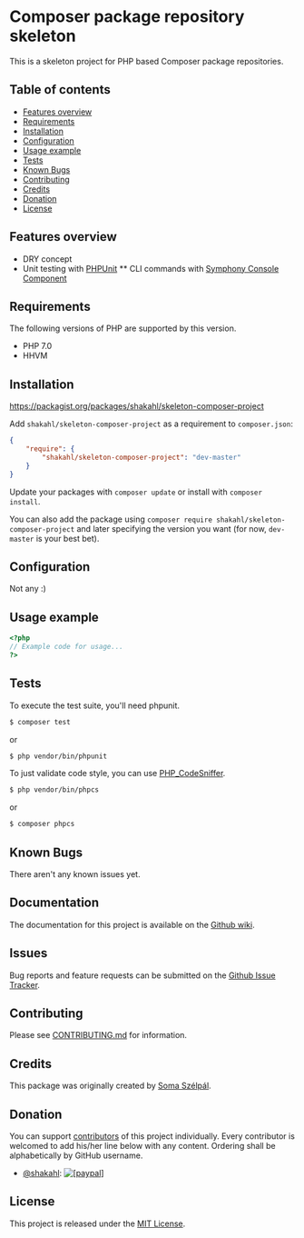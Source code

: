# Composer package repository skeleton

This is a skeleton project for PHP based Composer package repositories.

## Table of contents

* [Features overview](#features-overview)
* [Requirements](#requirements)
* [Installation](#installation)
* [Configuration](#configuration)
* [Usage example](#usage-example)
* [Tests](#tests)
* [Known Bugs](#known-bugs)
* [Contributing](#contributing)
* [Credits](#credits)
* [Donation](#donation)
* [License](#license)

## Features overview

* DRY concept
* Unit testing with [PHPUnit](https://phpunit.de/)
** CLI commands with [Symphony Console Component][symfony-console]

## Requirements

The following versions of PHP are supported by this version.

* PHP 7.0
* HHVM

## Installation

https://packagist.org/packages/shakahl/skeleton-composer-project

Add `shakahl/skeleton-composer-project` as a requirement to `composer.json`:

```json
{
    "require": {
        "shakahl/skeleton-composer-project": "dev-master"
    }
}
```

Update your packages with `composer update` or install with `composer install`.

You can also add the package using `composer require shakahl/skeleton-composer-project` and later specifying the version you want (for now, `dev-master` is your best bet).

## Configuration

Not any :)

## Usage example

```php
<?php
// Example code for usage...
?>
```

## Tests

To execute the test suite, you'll need phpunit.

```bash
$ composer test
```

or

```bash
$ php vendor/bin/phpunit
```

To just validate code style, you can use [PHP_CodeSniffer](https://github.com/squizlabs/PHP_CodeSniffer).

```bash
$ php vendor/bin/phpcs
```

or

```bash
$ composer phpcs
```

## Known Bugs

There aren't any known issues yet.

## Documentation

The documentation for this project is available on the [Github wiki](https://github.com/shakahl/skeleton-composer-project/wiki).

## Issues

Bug reports and feature requests can be submitted on the [Github Issue Tracker](https://github.com/shakahl/skeleton-composer-project/issues).

## Contributing

Please see [CONTRIBUTING.md](CONTRIBUTING.md) for information.

## Credits

This package was originally created by [Soma Szélpál][shakahl].

## Donation

You can support [contributors][contributors] of this project individually. Every contributor is welcomed to add his/her line below with any content. Ordering shall be alphabetically by GitHub username.

* [@shakahl](https://github.com/shakahl): <a href="https://www.paypal.com/cgi-bin/webscr?cmd=_donations&business=3PWPWKLHMBSCU&lc=US&item_name=Open%20Source%20Development&item_number=opensource&currency_code=EUR&bn=PP%2dDonationsBF%3abtn_donate_SM%2egif%3aNonHostedGuest"><img src="https://www.paypalobjects.com/en_US/i/btn/btn_donate_LG.gif" alt="[paypal]" /></a>

## License

This project is released under the [MIT License][opensource].

[shakahl]: https://github.com/shakahl/
[contributors]: https://github.com/shakahl/skeleton-composer-project/graphs/contributors
[opensource]: http://www.opensource.org/licenses/MIT
[symfony-console]: http://symfony.com/doc/current/components/console/introduction.html
